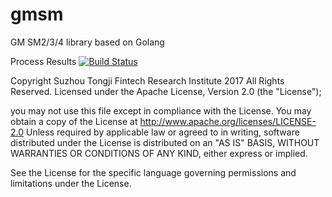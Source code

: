 # gmsm
GM SM2/3/4 library based on Golang

Process Results
[![Build Status](https://travis-ci.org/LuckyZhiQiang/gmsm.svg?branch=develop)](https://travis-ci.org/LuckyZhiQiang/gmsm)

Copyright Suzhou Tongji Fintech Research Institute 2017 All Rights Reserved.
Licensed under the Apache License, Version 2.0 (the "License");

you may not use this file except in compliance with the License.
You may obtain a copy of the License at
     http://www.apache.org/licenses/LICENSE-2.0
Unless required by applicable law or agreed to in writing, software distributed under the License is distributed on an "AS IS" BASIS, WITHOUT WARRANTIES OR CONDITIONS OF ANY KIND, either express or implied.

See the License for the specific language governing permissions and limitations under the License.
